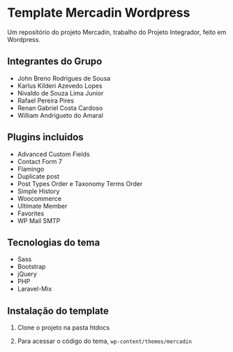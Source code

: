 # Template Mercadin Wordpress

Um repositório do projeto Mercadin, trabalho do Projeto Integrador, feito em Wordpress.

## Integrantes do Grupo

* John Breno Rodrigues de Sousa
* Karlus Kilderi Azevedo Lopes
* Nivaldo de Souza Lima Junior
* Rafael Pereira Pires
* Renan Gabriel Costa Cardoso
* William Andrigueto do Amaral


## Plugins incluidos

* Advanced Custom Fields
* Contact Form 7
* Flamingo
* Duplicate post
* Post Types Order e Taxonomy Terms Order
* Simple History
* Woocommerce
* Ultimate Member
* Favorites
* WP Mail SMTP

## Tecnologias do tema
* Sass
* Bootstrap
* jQuery
* PHP
* Laravel-Mix

## Instalação do template
1. Clone o projeto na pasta htdocs 

2. Para acessar o código do tema, `wp-content/themes/mercadin`
